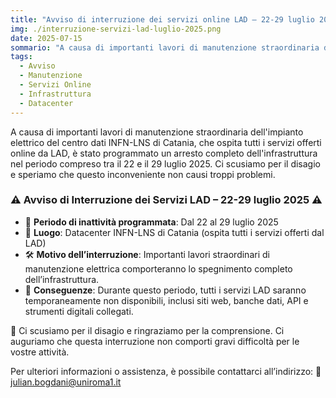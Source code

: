 ```yaml
---
title: "Avviso di interruzione dei servizi online LAD — 22-29 luglio 2025"
img: ./interruzione-servizi-lad-luglio-2025.png
date: 2025-07-15
sommario: "A causa di importanti lavori di manutenzione straordinaria dell'impianto elettrico del centro dati INFN-LNS di Catania, che ospita tutti i servizi online offerti da LAD, è stato programmato un arresto completo dell'infrastruttura nel periodo compreso tra il 22 e il 29 luglio 2025"
tags:
  - Avviso
  - Manutenzione
  - Servizi Online
  - Infrastruttura
  - Datacenter
---
```



A causa di importanti lavori di manutenzione straordinaria dell'impianto elettrico del centro dati INFN-LNS di Catania, che ospita tutti i servizi offerti online da LAD, è stato programmato un arresto completo dell'infrastruttura nel periodo compreso tra il 22 e il 29 luglio 2025. Ci scusiamo per il disagio e speriamo che questo inconveniente non causi troppi problemi.

### ⚠️ Avviso di Interruzione dei Servizi LAD – 22-29 luglio 2025 ⚠️

- 📅 **Periodo di inattività programmata**: Dal 22 al 29 luglio 2025
- 📍 **Luogo**: Datacenter INFN-LNS di Catania (ospita tutti i servizi offerti dal LAD)
- 🛠️ **Motivo dell’interruzione**: Importanti lavori straordinari di manutenzione elettrica comporteranno lo spegnimento completo dell’infrastruttura.
- 🚫 **Conseguenze**: Durante questo periodo, tutti i servizi LAD saranno temporaneamente non disponibili, inclusi siti web, banche dati, API e strumenti digitali collegati.

🙏 Ci scusiamo per il disagio e ringraziamo per la comprensione.
Ci auguriamo che questa interruzione non comporti gravi difficoltà per le vostre attività.

Per ulteriori informazioni o assistenza, è possibile contattarci all’indirizzo: 📩 julian.bogdani@uniroma1.it